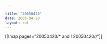 ```yaml
---

title: "20050420"
date: 2005-04-20
layout: rut
---
```


[[!map pages="20050420/* and ! 20050420/*/*"]]
